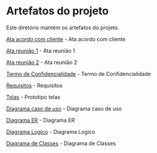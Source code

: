# Artefatos do projeto

Este diretório mantém os artefatos do projeto.

[Ata acordo com cliente](atas/Ata_Acordo_Cliente.pdf) - Ata acordo com cliente

[Ata reunião 1](atas/Ata_Reuniao_Dia01_03_2024.pdf) - Ata reunião 1

[Ata reunião 2](atas/Ata_Reuniao_2.pdf) - Ata reunião 2

[Termo de Confidencialidade](atas/Termo_de_Confidencialidade.pdf) - Termo de Confidencialidade

[Requisitos](Modelagem/TIS4-TemplateRequistos.pdf) - Requisitos

[Telas](Telas/) - Prototipo telas

[Diagrama caso de uso](Modelagem/Diagrama_CasoUso_Recanto_do_Guerreiro.png) - Diagrama caso de uso

[Diagrama ER](Modelagem/Diagrama_ER_Novo.png) - Diagrama ER

[Diagrama Logico](Modelagem/Diagrama_Logico.png) - Diagrama Logico

[Diagrama de Classes](Modelagem/Diagrama_Classes_Recanto_Guerreiro.png) - Diagrama de Classes
